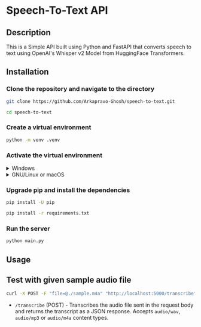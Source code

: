 # Speech-To-Text API

## Description

This is a Simple API built using Python and FastAPI that converts speech to text using OpenAI's Whisper v2 Model from HuggingFace Transformers.

## Installation

### Clone the repository and navigate to the directory

```bash
git clone https://github.com/Arkapravo-Ghosh/speech-to-text.git
```

```bash
cd speech-to-text
```

### Create a virtual environment

```bash
python -m venv .venv
```

### Activate the virtual environment

<details>
  <summary>Windows</summary>

```pwsh
.\.venv\Scripts\activate.ps1
```

</details>

<details>
  <summary>GNU/Linux or macOS</summary>

```bash
source .venv/bin/activate
```

</details>

### Upgrade pip and install the dependencies

```bash
pip install -U pip
```

```bash
pip install -r requirements.txt
```

### Run the server

```bash
python main.py
```

## Usage

## Test with given sample audio file

```bash
curl -X POST -F "file=@./sample.m4a" "http://localhost:5000/transcribe"
```

- `/transcribe` (POST) - Transcribes the audio file sent in the request body and returns the transcript as a JSON response. Accepts `audio/wav`, `audio/mp3` or `audio/m4a` content types.
